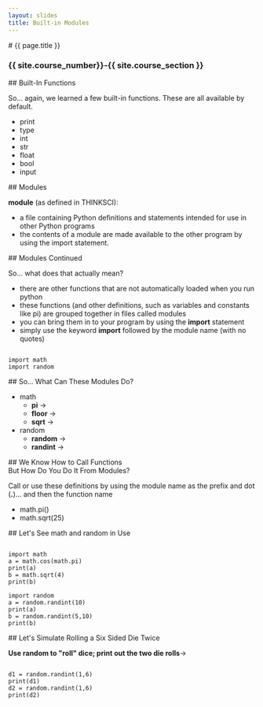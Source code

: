 ```yaml
---
layout: slides
title: Built-in Modules
---
```


<section markdown="block" class="intro-slide">
# {{ page.title }}

### {{ site.course_number}}-{{ site.course_section }}

<p><small></small></p>
</section>
<section markdown="block">
##  Built-In Functions

So... again, we learned a few built-in functions.  These are all available by default.

* print
* type
* int
* str
* float
* bool
* input
</section>

<section markdown="block">
##  Modules

__module__ (as defined in THINKSCI):

* a file containing Python definitions and statements intended for use in other Python programs
* the contents of a module are made available to the other program by using the import statement.
</section>

<section markdown="block">
##  Modules Continued

So... what does that actually mean?

* there are other functions that are not automatically loaded when you run python
* these functions (and other definitions, such as variables and constants like pi) are grouped together in files called modules
* you can bring them in to your program by using the __import__ statement
* simply use the keyword __import__ followed by the module name (with no quotes)

<pre><code data-trim contenteditable>
import math
import random
</code></pre>
</section>

<section markdown="block">
##  So... What Can These Modules Do?

* math
	* __pi__ &rarr;
	* __floor__ &rarr;
	* __sqrt__ &rarr;
* random
	* __random__ &rarr;
	* __randint__ &rarr;

</section>

<section markdown="block">
##  We Know How to Call Functions
<aside>But How Do You Do It From Modules?</aside>

Call or use these definitions by using the module name as the prefix and dot (__.__)... and then the function name

* math.pi()
* math.sqrt(25)
</section>

<section markdown="block">
##  Let's See math and random in Use

<pre><code data-trim contenteditable>
import math
a = math.cos(math.pi)
print(a)
b = math.sqrt(4)
print(b)

import random
a = random.randint(10)
print(a)
b = random.randint(5,10)
print(b)
</code></pre>
</section>

<section markdown="block">
##  Let's Simulate Rolling a Six Sided Die Twice

__Use random to "roll" dice; print out the two die rolls__&rarr;

<div class="fragment" markdown="block"> 
<pre><code data-trim contenteditable>
d1 = random.randint(1,6)
print(d1)
d2 = random.randint(1,6)
print(d2)
</code></pre>
</div>
</section>
